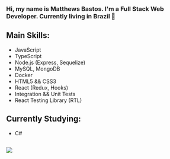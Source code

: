 ### Hi, my name is Matthews Bastos. I'm a Full Stack Web Developer. Currently living in Brazil 👋

## Main Skills:
- JavaScript
- TypeScript
- Node.js (Express, Sequelize)
- MySQL, MongoDB
- Docker
- HTML5 && CSS3
- React (Redux, Hooks)
- Integration && Unit Tests
- React Testing Library (RTL)

## Currently Studying:
- C#

##
<a href="https://github.com/anuraghazra/github-readme-stats">
  <img align="center" src="https://github-readme-stats.vercel.app/api/top-langs/?username=MattBastos&layout=compact" />
</a>

